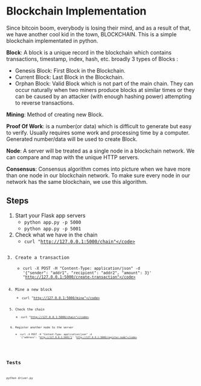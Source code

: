 # Blockchain Implementation
Since bitcoin boom, everybody is losing their mind, and as a result of that, we have another cool kid in the town, BLOCKCHAIN. This is a simple blockchain implementated in python.

**Block**: A block is a unique record in the blockchain which contains transactions, timestamp, index, hash, etc. broadly 3 types of Blocks :
  - Genesis Block: First Block in the Blockchain.
  - Current Block: Last Block in the Blockchain.
  - Orphan Block: Valid Block which is not part of the main chain. They can occur naturally when two miners produce blocks at similar times or they can be caused by an attacker (with enough hashing power) attempting to reverse transactions.

**Mining**: Method of creating new Block.

**Proof Of Work**: is a number(or data) which is difficult to generate but easy to verify. Usually requires some work and processing time by a computer. Generated number/data will be used to create Block.

**Node**: A server will be treated as a single node in a blockchain network. We can compare and map with the unique HTTP servers.

**Consensus**: Consensus algorithm comes into picture when we have more than one node in our blockchain network. To make sure every node in our network has the same blockchain, we use this algorithm.

## Steps
1. Start your Flask app servers
    - <code>python app.py -p 5000</code>
    - <code>python app.py -p 5001</code>
2. Check what we have in the chain
    - <code>curl "http://127.0.0.1:5000/chain"</code>
3. Create a transaction
    - <code>curl -X POST -H "Content-Type: application/json" -d '{"sender": "addr1", "recipient": "addr2", "amount": 3}' "http://127.0.0.1:5000/create-transaction"</code>
4. Mine a new block
    - <code>curl "http://127.0.0.1:5000/mine"</code>
5. Check the chain
    - <code>curl "http://127.0.0.1:5000/chain"</code>
6. Register another node to the server
    - <code>curl -X POST -H "Content-Type: application/json" -d '{"address": "http://127.0.0.1:5001"}' "http://127.0.0.1:5000/register-node"</code>

## Tests
<code>python driver.py</code>
